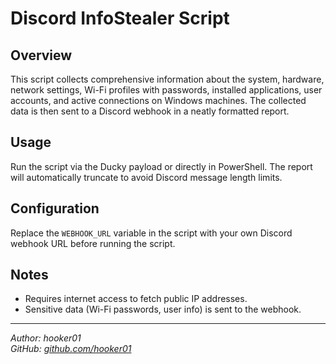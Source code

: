 # Discord InfoStealer Script

## Overview

This script collects comprehensive information about the system, hardware, network settings, Wi-Fi profiles with passwords, installed applications, user accounts, and active connections on Windows machines. The collected data is then sent to a Discord webhook in a neatly formatted report.

## Usage

Run the script via the Ducky payload or directly in PowerShell. The report will automatically truncate to avoid Discord message length limits.

## Configuration

Replace the `WEBHOOK_URL` variable in the script with your own Discord webhook URL before running the script.

## Notes

- Requires internet access to fetch public IP addresses.
- Sensitive data (Wi-Fi passwords, user info) is sent to the webhook.

---

*Author: hooker01*  
*GitHub: [github.com/hooker01](https://github.com/hooker01)*
